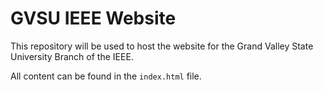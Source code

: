 GVSU IEEE Website
=================

This repository will be used to host the website for the Grand Valley State
University Branch of the IEEE.

All content can be found in the `index.html` file.

